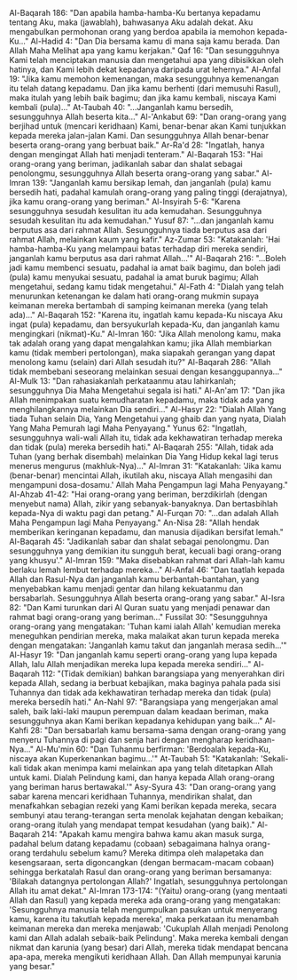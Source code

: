 Al-Baqarah 186: "Dan apabila hamba-hamba-Ku bertanya kepadamu tentang Aku, maka (jawablah), bahwasanya Aku adalah dekat. Aku mengabulkan permohonan orang yang berdoa apabila ia memohon kepada-Ku..."
Al-Hadid 4: "Dan Dia bersama kamu di mana saja kamu berada. Dan Allah Maha Melihat apa yang kamu kerjakan."
Qaf 16: "Dan sesungguhnya Kami telah menciptakan manusia dan mengetahui apa yang dibisikkan oleh hatinya, dan Kami lebih dekat kepadanya daripada urat lehernya."
Al-Anfal 19: "Jika kamu memohon kemenangan, maka sesungguhnya kemenangan itu telah datang kepadamu. Dan jika kamu berhenti (dari memusuhi Rasul), maka itulah yang lebih baik bagimu; dan jika kamu kembali, niscaya Kami kembali (pula)..."
At-Taubah 40: "...Janganlah kamu bersedih, sesungguhnya Allah beserta kita..."
Al-'Ankabut 69: "Dan orang-orang yang berjihad untuk (mencari keridhaan) Kami, benar-benar akan Kami tunjukkan kepada mereka jalan-jalan Kami. Dan sesungguhnya Allah benar-benar beserta orang-orang yang berbuat baik."
Ar-Ra'd 28: "Ingatlah, hanya dengan mengingat Allah hati menjadi tenteram."
Al-Baqarah 153: "Hai orang-orang yang beriman, jadikanlah sabar dan shalat sebagai penolongmu, sesungguhnya Allah beserta orang-orang yang sabar."
Al-Imran 139: "Janganlah kamu bersikap lemah, dan janganlah (pula) kamu bersedih hati, padahal kamulah orang-orang yang paling tinggi (derajatnya), jika kamu orang-orang yang beriman."
Al-Insyirah 5-6: "Karena sesungguhnya sesudah kesulitan itu ada kemudahan. Sesungguhnya sesudah kesulitan itu ada kemudahan."
Yusuf 87: "...dan janganlah kamu berputus asa dari rahmat Allah. Sesungguhnya tiada berputus asa dari rahmat Allah, melainkan kaum yang kafir."
Az-Zumar 53: "Katakanlah: 'Hai hamba-hamba-Ku yang melampaui batas terhadap diri mereka sendiri, janganlah kamu berputus asa dari rahmat Allah...'"
Al-Baqarah 216: "...Boleh jadi kamu membenci sesuatu, padahal ia amat baik bagimu, dan boleh jadi (pula) kamu menyukai sesuatu, padahal ia amat buruk bagimu; Allah mengetahui, sedang kamu tidak mengetahui."
Al-Fath 4: "Dialah yang telah menurunkan ketenangan ke dalam hati orang-orang mukmin supaya keimanan mereka bertambah di samping keimanan mereka (yang telah ada)..."
Al-Baqarah 152: "Karena itu, ingatlah kamu kepada-Ku niscaya Aku ingat (pula) kepadamu, dan bersyukurlah kepada-Ku, dan janganlah kamu mengingkari (nikmat)-Ku."
Al-Imran 160: "Jika Allah menolong kamu, maka tak adalah orang yang dapat mengalahkan kamu; jika Allah membiarkan kamu (tidak memberi pertolongan), maka siapakah gerangan yang dapat menolong kamu (selain) dari Allah sesudah itu?"
Al-Baqarah 286: "Allah tidak membebani seseorang melainkan sesuai dengan kesanggupannya..."
Al-Mulk 13: "Dan rahasiakanlah perkataanmu atau lahirkanlah; sesungguhnya Dia Maha Mengetahui segala isi hati."
Al-An'am 17: "Dan jika Allah menimpakan suatu kemudharatan kepadamu, maka tidak ada yang menghilangkannya melainkan Dia sendiri..."
Al-Hasyr 22: "Dialah Allah Yang tiada Tuhan selain Dia, Yang Mengetahui yang ghaib dan yang nyata, Dialah Yang Maha Pemurah lagi Maha Penyayang."
Yunus 62: "Ingatlah, sesungguhnya wali-wali Allah itu, tidak ada kekhawatiran terhadap mereka dan tidak (pula) mereka bersedih hati."
Al-Baqarah 255: "Allah, tidak ada Tuhan (yang berhak disembah) melainkan Dia Yang Hidup kekal lagi terus menerus mengurus (makhluk-Nya)..."
Al-Imran 31: "Katakanlah: 'Jika kamu (benar-benar) mencintai Allah, ikutilah aku, niscaya Allah mengasihi dan mengampuni dosa-dosamu.' Allah Maha Pengampun lagi Maha Penyayang."
Al-Ahzab 41-42: "Hai orang-orang yang beriman, berzdikirlah (dengan menyebut nama) Allah, zikir yang sebanyak-banyaknya. Dan bertasbihlah kepada-Nya di waktu pagi dan petang."
Al-Furqan 70: "...dan adalah Allah Maha Pengampun lagi Maha Penyayang."
An-Nisa 28: "Allah hendak memberikan keringanan kepadamu, dan manusia dijadikan bersifat lemah."
Al-Baqarah 45: "Jadikanlah sabar dan shalat sebagai penolongmu. Dan sesungguhnya yang demikian itu sungguh berat, kecuali bagi orang-orang yang khusyu'."
Al-Imran 159: "Maka disebabkan rahmat dari Allah-lah kamu berlaku lemah lembut terhadap mereka..."
Al-Anfal 46: "Dan taatlah kepada Allah dan Rasul-Nya dan janganlah kamu berbantah-bantahan, yang menyebabkan kamu menjadi gentar dan hilang kekuatanmu dan bersabarlah. Sesungguhnya Allah beserta orang-orang yang sabar."
Al-Isra 82: "Dan Kami turunkan dari Al Quran suatu yang menjadi penawar dan rahmat bagi orang-orang yang beriman..."
Fussilat 30: "Sesungguhnya orang-orang yang mengatakan: 'Tuhan kami ialah Allah' kemudian mereka meneguhkan pendirian mereka, maka malaikat akan turun kepada mereka dengan mengatakan: 'Janganlah kamu takut dan janganlah merasa sedih...'"
Al-Hasyr 19: "Dan janganlah kamu seperti orang-orang yang lupa kepada Allah, lalu Allah menjadikan mereka lupa kepada mereka sendiri..."
Al-Baqarah 112: "(Tidak demikian) bahkan barangsiapa yang menyerahkan diri kepada Allah, sedang ia berbuat kebajikan, maka baginya pahala pada sisi Tuhannya dan tidak ada kekhawatiran terhadap mereka dan tidak (pula) mereka bersedih hati."
An-Nahl 97: "Barangsiapa yang mengerjakan amal saleh, baik laki-laki maupun perempuan dalam keadaan beriman, maka sesungguhnya akan Kami berikan kepadanya kehidupan yang baik..."
Al-Kahfi 28: "Dan bersabarlah kamu bersama-sama dengan orang-orang yang menyeru Tuhannya di pagi dan senja hari dengan mengharap keridhaan-Nya..."
Al-Mu'min 60: "Dan Tuhanmu berfirman: 'Berdoalah kepada-Ku, niscaya akan Kuperkenankan bagimu...'"
At-Taubah 51: "Katakanlah: 'Sekali-kali tidak akan menimpa kami melainkan apa yang telah ditetapkan Allah untuk kami. Dialah Pelindung kami, dan hanya kepada Allah orang-orang yang beriman harus bertawakal.'"
Asy-Syura 43: "Dan orang-orang yang sabar karena mencari keridhaan Tuhannya, mendirikan shalat, dan menafkahkan sebagian rezeki yang Kami berikan kepada mereka, secara sembunyi atau terang-terangan serta menolak kejahatan dengan kebaikan; orang-orang itulah yang mendapat tempat kesudahan (yang baik)."
Al-Baqarah 214: "Apakah kamu mengira bahwa kamu akan masuk surga, padahal belum datang kepadamu (cobaan) sebagaimana halnya orang-orang terdahulu sebelum kamu? Mereka ditimpa oleh malapetaka dan kesengsaraan, serta digoncangkan (dengan bermacam-macam cobaan) sehingga berkatalah Rasul dan orang-orang yang beriman bersamanya: 'Bilakah datangnya pertolongan Allah?' Ingatlah, sesungguhnya pertolongan Allah itu amat dekat."
Al-Imran 173-174: "(Yaitu) orang-orang (yang mentaati Allah dan Rasul) yang kepada mereka ada orang-orang yang mengatakan: 'Sesungguhnya manusia telah mengumpulkan pasukan untuk menyerang kamu, karena itu takutlah kepada mereka', maka perkataan itu menambah keimanan mereka dan mereka menjawab: 'Cukuplah Allah menjadi Penolong kami dan Allah adalah sebaik-baik Pelindung'. Maka mereka kembali dengan nikmat dan karunia (yang besar) dari Allah, mereka tidak mendapat bencana apa-apa, mereka mengikuti keridhaan Allah. Dan Allah mempunyai karunia yang besar."